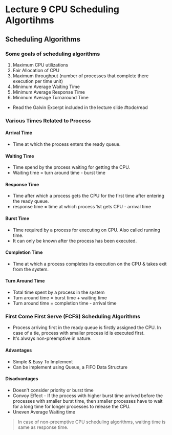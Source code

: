 # Lecture 9 CPU Scheduling Algortihms
## Scheduling Algorithms
### Some goals of scheduling algorithms
1. Maximum CPU utilizations
2. Fair Allocation of CPU
3. Maximum throughput (number of processes that complete there execution per time unit)
4. Minimum Average Waiting Time
5. Minimum Average Response Time
6. Minimum Average Turnaround Time
- Read the Galvin Excerpt included in the lecture slide #todo/read

### Various Times Related to Process
#### Arrival Time
- Time at which the process enters the ready queue.
#### Waiting Time
- Time spend by the process waiting for getting the CPU.
- Waiting time = turn around time - burst time
#### Response Time
- Time after which a process gets the CPU for the first time after entering the ready queue.
- response time = time at which process 1st gets CPU - arrival time
#### Burst Time
- Time required by a process for executing on CPU. Also called running time.
- It can only be known after the process has been executed.
#### Completion Time
- Time at which a process completes its execution on the CPU & takes exit from the system.
#### Turn Around Time
- Total time spent by a process in the system
- Turn around time = burst time + waiting time
- Turn around time = completion time - arrival time

### First Come First Serve (FCFS) Scheduling Algorithms
- Process arriving first in the ready queue is firstly assigned the CPU. In case of a tie, process with smaller process id is executed first.
- It's always non-preemptive in nature.
#### Advantages
- Simple & Easy To Implement
- Can be implement using Queue, a FIFO Data Structure
#### Disadvantages
- Doesn't consider priority or burst time
- Convoy Effect - If the process with higher burst time arrived before the processes with smaller burst time, then smaller processes have to wait for a long time for longer processes to release the CPU.
- Uneven Average Waiting time
> In case of non-preemptive CPU scheduling algorithms, waiting time is same as response time.